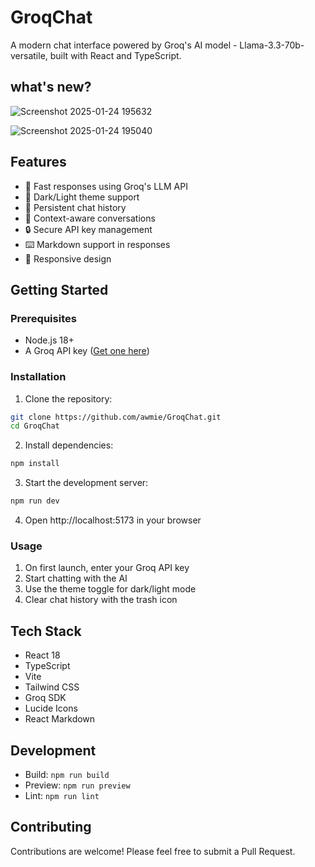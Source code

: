 # GroqChat

A modern chat interface powered by Groq's AI model - Llama-3.3-70b-versatile, built with React and TypeScript.

## what's new?

![Screenshot 2025-01-24 195632](https://github.com/user-attachments/assets/334999ca-6657-4b91-b382-2e3e40225f1f)

![Screenshot 2025-01-24 195040](https://github.com/user-attachments/assets/3ed08d32-fa33-4492-80b1-217f2f3aa966)



## Features

- 🚀 Fast responses using Groq's LLM API
- 🎨 Dark/Light theme support
- 💾 Persistent chat history
- 🧠 Context-aware conversations
- 🔒 Secure API key management
- ⌨️ Markdown support in responses
- 📱 Responsive design

## Getting Started

### Prerequisites

- Node.js 18+ 
- A Groq API key ([Get one here](https://console.groq.com))

### Installation

1. Clone the repository:
```bash
git clone https://github.com/awmie/GroqChat.git
cd GroqChat
```

2. Install dependencies:
```bash
npm install
```

3. Start the development server:
```bash
npm run dev
```

4. Open http://localhost:5173 in your browser

### Usage

1. On first launch, enter your Groq API key
2. Start chatting with the AI
3. Use the theme toggle for dark/light mode
4. Clear chat history with the trash icon

## Tech Stack

- React 18
- TypeScript
- Vite
- Tailwind CSS
- Groq SDK
- Lucide Icons
- React Markdown

## Development

- Build: `npm run build`
- Preview: `npm run preview`
- Lint: `npm run lint`

## Contributing

Contributions are welcome! Please feel free to submit a Pull Request.

